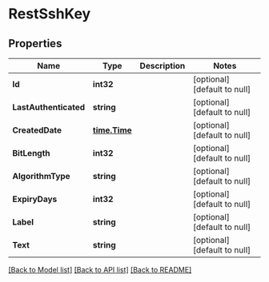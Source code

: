 # RestSshKey

## Properties
Name | Type | Description | Notes
------------ | ------------- | ------------- | -------------
**Id** | **int32** |  | [optional] [default to null]
**LastAuthenticated** | **string** |  | [optional] [default to null]
**CreatedDate** | [**time.Time**](time.Time.md) |  | [optional] [default to null]
**BitLength** | **int32** |  | [optional] [default to null]
**AlgorithmType** | **string** |  | [optional] [default to null]
**ExpiryDays** | **int32** |  | [optional] [default to null]
**Label** | **string** |  | [optional] [default to null]
**Text** | **string** |  | [optional] [default to null]

[[Back to Model list]](../README.md#documentation-for-models) [[Back to API list]](../README.md#documentation-for-api-endpoints) [[Back to README]](../README.md)

